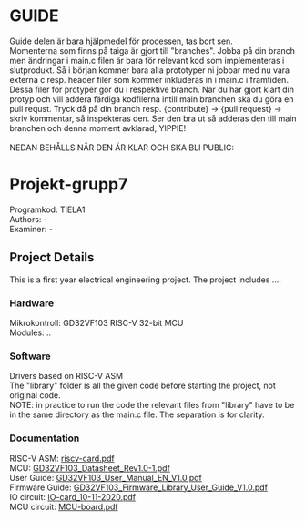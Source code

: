 # GUIDE 
Guide delen är bara hjälpmedel för processen, tas bort sen.
<br />
Momenterna som finns på taiga är gjort till "branches". Jobba på din branch men ändringar i main.c filen är bara för relevant kod som implementeras i slutprodukt. Så i början kommer bara alla prototyper ni jobbar med nu vara externa c resp. header filer som kommer inkluderas in i main.c i framtiden. Dessa filer för protyper gör du i respektive branch. När du har gjort klart din protyp och vill addera färdiga kodfilerna intill main branchen ska du göra en pull requst. Tryck då på din branch resp. {contribute} -> {pull request} -> skriv kommentar, så inspekteras den. Ser den bra ut så adderas den till main branchen och denna moment avklarad, YIPPIE!
<br />
<br />
NEDAN BEHÅLLS NÄR DEN ÄR KLAR OCH SKA BLI PUBLIC: <br />
# Projekt-grupp7
Programkod: TIELA1 <br />
Authors: - <br />
Examiner: -

## Project Details
This is a first year electrical engineering project. The project includes ....

### Hardware
Mikrokontroll: GD32VF103 RISC-V 32-bit MCU <br />
Modules: ..

### Software
Drivers based on RISC-V ASM <br />
The "library" folder is all the given code before starting the project, not original code. <br /> 
NOTE: in practice to run the code the relevant files from "library" have to be in the same directory as the main.c file. The separation is for clarity.

### Documentation
RISC-V ASM: [riscv-card.pdf](https://github.com/RoboKamu/Projekt-grupp7/files/14948728/riscv-card.pdf) <br />
MCU: [GD32VF103_Datasheet_Rev1.0-1.pdf](https://github.com/RoboKamu/Projekt-grupp7/files/14948731/GD32VF103_Datasheet_Rev1.0-1.pdf) <br />
User Guide: [GD32VF103_User_Manual_EN_V1.0.pdf](https://github.com/RoboKamu/Projekt-grupp7/files/14948745/GD32VF103_User_Manual_EN_V1.0.pdf) <br />
Firmware Guide: [GD32VF103_Firmware_Library_User_Guide_V1.0.pdf](https://github.com/RoboKamu/Projekt-grupp7/files/14948750/GD32VF103_Firmware_Library_User_Guide_V1.0.pdf) <br />
IO circuit: [IO-card_10-11-2020.pdf](https://github.com/RoboKamu/Projekt-grupp7/files/14948757/IO-card_10-11-2020.pdf) <br />
MCU circuit: [MCU-board.pdf](https://github.com/RoboKamu/Projekt-grupp7/files/14948764/MCU-board.pdf)
